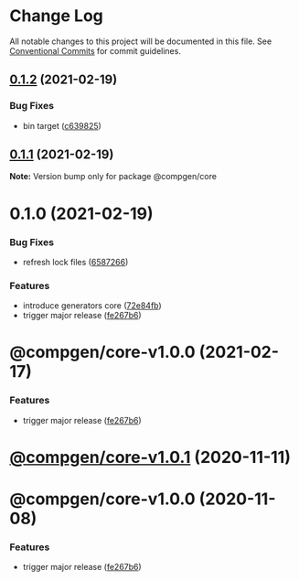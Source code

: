 # Change Log

All notable changes to this project will be documented in this file.
See [Conventional Commits](https://conventionalcommits.org) for commit guidelines.

## [0.1.2](https://github.com/developer239/compgen/compare/@compgen/core@0.1.1...@compgen/core@0.1.2) (2021-02-19)


### Bug Fixes

* bin target ([c639825](https://github.com/developer239/compgen/commit/c639825f9c5c430880d33deeb648c9a087102fae))





## [0.1.1](https://github.com/developer239/compgen/compare/@compgen/core@0.1.0...@compgen/core@0.1.1) (2021-02-19)

**Note:** Version bump only for package @compgen/core





# 0.1.0 (2021-02-19)


### Bug Fixes

* refresh lock files ([6587266](https://github.com/developer239/compgen/commit/658726677f8e29849ac47411a84a5569008fa3e0))


### Features

* introduce generators core ([72e84fb](https://github.com/developer239/compgen/commit/72e84fb14e7675def76db76862955d459b285238))
* trigger major release ([fe267b6](https://github.com/developer239/compgen/commit/fe267b698dc6593323ba41be1580a482089aaf31))





# @compgen/core-v1.0.0 (2021-02-17)


### Features

* trigger major release ([fe267b6](https://github.com/developer239/compgen/commit/fe267b698dc6593323ba41be1580a482089aaf31))

# [@compgen/core-v1.0.1](https://github.com/developer239/compgen/compare/@compgen/core-v1.0.0...@compgen/core-v1.0.1) (2020-11-11)

# @compgen/core-v1.0.0 (2020-11-08)


### Features

* trigger major release ([fe267b6](https://github.com/developer239/compgen/commit/fe267b698dc6593323ba41be1580a482089aaf31))
